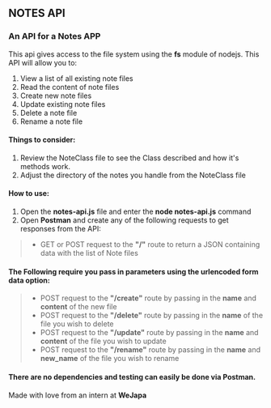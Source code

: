 ## NOTES API  
### An API for a Notes APP  

This api gives access to the file system using the **fs** module of nodejs.
This API will allow you to:  

1. View a list of all existing note files 
2. Read the content of note files  
3. Create new note files
4. Update existing note files   
5. Delete a note file   
6. Rename a note file   

#### Things to consider:
1. Review the NoteClass file to see the Class described and how it's methods work.  
2. Adjust the directory of the notes you handle from the NoteClass file

#### How to use:  
1. Open the **notes-api.js** file and enter the **node notes-api.js** command  
2. Open **Postman** and create any of the following requests to get responses from the API:  
> - GET or POST request to the **"/"** route to return a JSON containing data with the list of Note files  
  
#### The Following require you pass in parameters using the urlencoded form data option:
> - POST request to the **"/create"** route by passing in the **name** and **content** of the new file  
> - POST request to the **"/delete"** route by passing in the **name** of the file you wish to delete    
> - POST request to the **"/update"** route by passing in the **name** and **content** of the file you wish to update    
> - POST request to the **"/rename"** route by passing in the **name** and **new_name** of the file you wish to rename   

#### There are no dependencies and testing can easily be done via **Postman**.

Made with love from an intern at **WeJapa**
